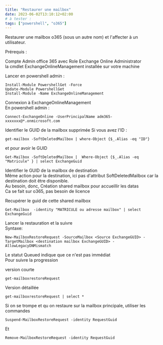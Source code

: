 ```yaml
---
title: "Restaurer une mailbox"
date: 2023-06-02T13:10:12+02:00
# à tester :
tags: ["powershell", "o365"]
---
```

Restaurer une mailbox o365 (sous un autre nom) et l'affecter à un utilisateur.  

Prérequis :   

Compte Admin office 365 avec Role Exchange Online Administrator  
la cmdlet ExchangeOnlineManagement installée sur votre machine  

Lancer en powershell admin :  

```
Install-Module PowershellGet -Force  
Update-Module PowershellGet  
Install-Module -Name ExchangeOnlineManagement  
```

Connexion à ExchangeOnlineManagement  
En powershell admin :   

```
Connect-ExchangeOnline -UserPrincipalName adm365-xxxxxxx@*.onmicrosoft.com  
```

Identifier le GUID de la mailbox supprimée 
Si vous avez l'ID :  
```
get-mailbox -SoftDeletedMailbox | where-Object {$_.Alias -eq "ID"}  
```
et pour avoir le GUID  

```
Get-Mailbox -SoftDeletedMailbox |  Where-Object {$_.Alias -eq "Matricule" } | select ExchangeGuid  
```

Identifier le GUID de la mailbox de destination  
Même action pour la destination, ici pas d'attribut SoftDeletedMailbox  car la destination doit être disponible.  
Au besoin, donc, Création shared mailbox pour accueillir les datas  
Ca se fait sur o365, pas besoin de licence  

Recupérer le guid de cette shared mailbox  
```
Get-Mailbox  -identity "MATRICULE ou adresse mailbox" | select ExchangeGuid  
```

Lancer la restauration et la suivre  
Syntaxe:  
```
New-MailboxRestoreRequest -SourceMailbox <Source ExchangeGUID> -TargetMailbox <destination mailbox ExchangeGUID> -AllowLegacyDNMismatch  
```

Le statut Queued indique que ce n'est pas immédiat  
Pour suivre la progression  

version courte   
```
get-mailboxrestoreRequest  
```

Version détaillée  
```
get-mailboxrestoreRequest | select *  
```

Si on se trompe et qu on restaure sur la mailbox principale, utiliser les commandes  
```
Suspend-MailboxRestoreRequest -identity RequestGuid   
```
Et  
```
Remove-MailboxRestoreRequest -identity RequestGuid
```